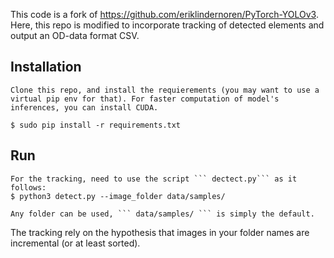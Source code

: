 This code is a fork of https://github.com/eriklindernoren/PyTorch-YOLOv3. Here, this repo is modified to incorporate tracking of detected elements and output an OD-data format CSV.

## Installation
    Clone this repo, and install the requierements (you may want to use a virtual pip env for that). For faster computation of model's inferences, you can install CUDA.
    
    $ sudo pip install -r requirements.txt


## Run 
    For the tracking, need to use the script ``` dectect.py``` as it follows: 
    $ python3 detect.py --image_folder data/samples/
    
    Any folder can be used, ``` data/samples/ ``` is simply the default.

The tracking rely on the hypothesis that images in your folder names are incremental (or at least sorted).
